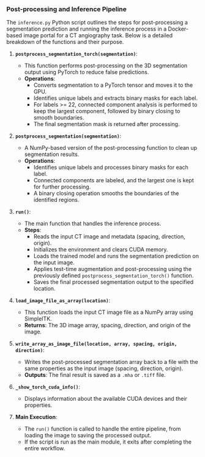 ### Post-processing and Inference Pipeline

The `inference.py` Python script outlines the steps for post-processing a segmentation prediction and running the inference process in a Docker-based image portal for a CT angiography task. Below is a detailed breakdown of the functions and their purpose.

1. **`postprocess_segmentation_torch(segmentation)`**:
    - This function performs post-processing on the 3D segmentation output using PyTorch to reduce false predictions.
    - **Operations**:
        - Converts segmentation to a PyTorch tensor and moves it to the GPU.
        - Identifies unique labels and extracts binary masks for each label.
        - For labels >= 22, connected component analysis is performed to keep the largest component, followed by binary closing to smooth boundaries.
        - The final segmentation mask is returned after processing.

2. **`postprocess_segmentation(segmentation)`**:
    - A NumPy-based version of the post-processing function to clean up segmentation results.
    - **Operations**:
        - Identifies unique labels and processes binary masks for each label.
        - Connected components are labeled, and the largest one is kept for further processing.
        - A binary closing operation smooths the boundaries of the identified regions.

3. **`run()`**:
    - The main function that handles the inference process.
    - **Steps**:
        - Reads the input CT image and metadata (spacing, direction, origin).
        - Initializes the environment and clears CUDA memory.
        - Loads the trained model and runs the segmentation prediction on the input image.
        - Applies test-time augmentation and post-processing using the previously defined `postprocess_segmentation_torch()` function.
        - Saves the final processed segmentation output to the specified location.

4. **`load_image_file_as_array(location)`**:
    - This function loads the input CT image file as a NumPy array using SimpleITK.
    - **Returns**: The 3D image array, spacing, direction, and origin of the image.

5. **`write_array_as_image_file(location, array, spacing, origin, direction)`**:
    - Writes the post-processed segmentation array back to a file with the same properties as the input image (spacing, direction, origin).
    - **Outputs**: The final result is saved as a `.mha` or `.tiff` file.

6. **`_show_torch_cuda_info()`**:
    - Displays information about the available CUDA devices and their properties.

7. **Main Execution**:
    - The `run()` function is called to handle the entire pipeline, from loading the image to saving the processed output.
    - If the script is run as the main module, it exits after completing the entire workflow.
